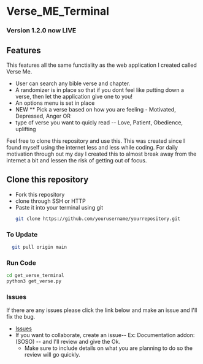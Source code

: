# Verse_ME_Terminal

### Version 1.2.0 now LIVE

## Features

This features all the same functiality as the web application I created called Verse Me.
- User can search any bible verse and chapter.
- A randomizer is in place so that if you dont feel like putting down a verse, then let the application give one to you!
- An options menu is set in place
- NEW ** Pick a verse based on how you are feeling - Motivated, Depressed, Anger
  OR
- type of verse you want to quicly read -- Love, Patient, Obedience, uplifting 

Feel free to clone this repository and use this.
This was created since I found myself using the internet less and less while coding. For daily motivation through out my day I created this to almost break away from the internet a bit and lessen the risk of getting out of focus. 


## Clone this repository
- Fork this repository
- clone through SSH or HTTP
- Paste it into your terminal using git
  ```bash
  git clone https://github.com/yourusername/yourrepository.git
### To Update
```bash
  git pull origin main
```
### Run Code
```bash
cd get_verse_terminal
python3 get_verse.py
```

### Issues
  If there are any issues please click the link below and make an issue and I'll fix the bug.
- [Issues](https://github.com/thiagobgarc/Verse_ME_Terminal/issues)
- If you want to collaborate, create an issue-- Ex: Documentation addon: (SOSO) -- and I'll review and give the Ok.
  - Make sure to include details on what you are planning to do so the review will go quickly.
